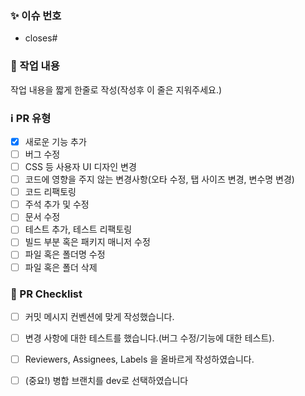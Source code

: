 ### ✨ 이슈 번호

- closes#

### 📄 작업 내용 
작업 내용을 짧게 한줄로 작성(작성후 이 줄은 지워주세요.)

### ℹ️ PR 유형

- [x] 새로운 기능 추가
- [ ] 버그 수정
- [ ] CSS 등 사용자 UI 디자인 변경
- [ ] 코드에 영향을 주지 않는 변경사항(오타 수정, 탭 사이즈 변경, 변수명 변경)
- [ ] 코드 리팩토링
- [ ] 주석 추가 및 수정
- [ ] 문서 수정
- [ ] 테스트 추가, 테스트 리팩토링
- [ ] 빌드 부분 혹은 패키지 매니저 수정
- [ ] 파일 혹은 폴더명 수정
- [ ] 파일 혹은 폴더 삭제

### 📌 PR Checklist

- [ ] 커밋 메시지 컨벤션에 맞게 작성했습니다.
- [ ] 변경 사항에 대한 테스트를 했습니다.(버그 수정/기능에 대한 테스트).
- [ ] Reviewers, Assignees, Labels 을 올바르게 작성하였습니다.
- [ ] (중요!) 병합 브랜치를 dev로 선택하였습니다

